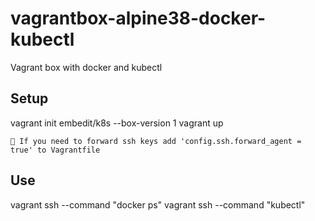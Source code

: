 # vagrantbox-alpine38-docker-kubectl
Vagrant box with docker and kubectl

## Setup

vagrant init embedit/k8s  --box-version 1
vagrant up

`🔑 If you need to forward ssh keys add 'config.ssh.forward_agent = true' to Vagrantfile`

## Use

vagrant ssh --command "docker ps"
vagrant ssh --command "kubectl"
